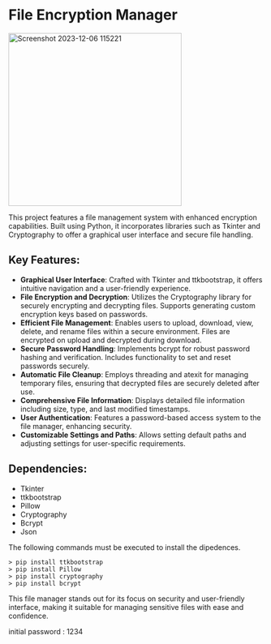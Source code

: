 # File Encryption Manager
<img width="341" alt="Screenshot 2023-12-06 115221" src="https://github.com/nicc0909/FileEncryptManager/assets/82878594/04fabb87-8212-4c6f-9ce0-a24c126dadab">

This project features a file management system with enhanced encryption capabilities. Built using Python, it incorporates libraries such as Tkinter and Cryptography to offer a graphical user interface and secure file handling.

## Key Features:

- **Graphical User Interface**: Crafted with Tkinter and ttkbootstrap, it offers intuitive navigation and a user-friendly experience.
- **File Encryption and Decryption**: Utilizes the Cryptography library for securely encrypting and decrypting files. Supports generating custom encryption keys based on passwords.
- **Efficient File Management**: Enables users to upload, download, view, delete, and rename files within a secure environment. Files are encrypted on upload and decrypted during download.
- **Secure Password Handling**: Implements bcrypt for robust password hashing and verification. Includes functionality to set and reset passwords securely.
- **Automatic File Cleanup**: Employs threading and atexit for managing temporary files, ensuring that decrypted files are securely deleted after use.
- **Comprehensive File Information**: Displays detailed file information including size, type, and last modified timestamps.
- **User Authentication**: Features a password-based access system to the file manager, enhancing security.
- **Customizable Settings and Paths**: Allows setting default paths and adjusting settings for user-specific requirements.

## Dependencies:

- Tkinter
- ttkbootstrap
- Pillow
- Cryptography
- Bcrypt
- Json

The following commands must be executed to install the dipedences.

    > pip install ttkbootstrap 
    > pip install Pillow 
    > pip install cryptography
    > pip install bcrypt

This file manager stands out for its focus on security and user-friendly interface, making it suitable for managing sensitive files with ease and confidence.

initial password : 1234

    



